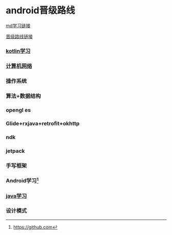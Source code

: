 # android晋级路线

[md学习链接](https://blog.csdn.net/liumingzhuo/article/details/102496472)

[晋级路线链接](https://mp.weixin.qq.com/s/10R_dws4nRT9Ny3Hj90GwA)

### [kotlin学习](kotlin.md)

### [计算机网络](计算机网络.md)

### 操作系统

### 算法+数据结构

### opengl es

### Glide+rxjava+retrofit+okhttp

### ndk

### jetpack

### 手写框架

### Android学习[^1]

### [java学习](java.md)

### 设计模式



























































[^1]:https://github.com











